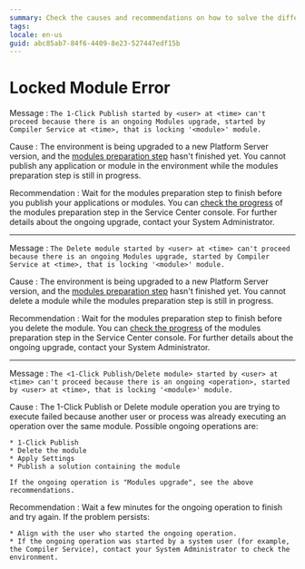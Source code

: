 ```yaml
---
summary: Check the causes and recommendations on how to solve the different Locked Module errors.
tags:
locale: en-us
guid: abc85ab7-84f6-4409-8e23-527447edf15b
---
```


# Locked Module Error

Message
:   `The 1-Click Publish started by <user> at <time> can't proceed because there is an ongoing Modules upgrade, started by Compiler Service at <time>, that is locking '<module>' module.`

Cause
:   The environment is being upgraded to a new Platform Server version, and the [modules preparation step](https://success.outsystems.com/Support/Enterprise_Customers/Upgrading/Modules_preparation_step_during_Platform_Server_upgrade) hasn't finished yet. You cannot publish any application or module in the environment while the modules preparation step is still in progress.

Recommendation
:   Wait for the modules preparation step to finish before you publish your applications or modules. You can [check the progress](https://success.outsystems.com/Support/Enterprise_Customers/Upgrading/Modules_preparation_step_during_Platform_Server_upgrade#progress) of the modules preparation step in the Service Center console. For further details about the ongoing upgrade, contact your System Administrator.

---
  
Message
:   `The Delete module started by <user> at <time> can't proceed because there is an ongoing Modules upgrade, started by Compiler Service at <time>, that is locking '<module>' module.`

Cause
:   The environment is being upgraded to a new Platform Server version, and the [modules preparation step](https://success.outsystems.com/Support/Enterprise_Customers/Upgrading/Modules_preparation_step_during_Platform_Server_upgrade) hasn't finished yet. You cannot delete a module while the modules preparation step is still in progress.

Recommendation
:   Wait for the modules preparation step to finish before you delete the module. You can [check the progress](https://success.outsystems.com/Support/Enterprise_Customers/Upgrading/Modules_preparation_step_during_Platform_Server_upgrade#progress) of the modules preparation step in the Service Center console. For further details about the ongoing upgrade, contact your System Administrator.

---
  
Message
:   `The <1-Click Publish/Delete module> started by <user> at <time> can't proceed because there is an ongoing <operation>, started by <user> at <time>, that is locking '<module>' module.`

Cause
:   The 1-Click Publish or Delete module operation you are trying to execute failed because another user or process was already executing an operation over the same module. Possible ongoing operations are:

    * 1-Click Publish
    * Delete the module
    * Apply Settings
    * Publish a solution containing the module

    If the ongoing operation is "Modules upgrade", see the above recommendations.

Recommendation
:   Wait a few minutes for the ongoing operation to finish and try again. If the problem persists:

    * Align with the user who started the ongoing operation.
    * If the ongoing operation was started by a system user (for example, the Compiler Service), contact your System Administrator to check the environment.
